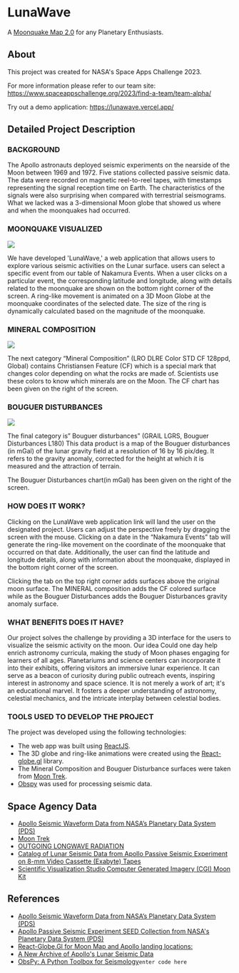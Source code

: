 # LunaWave

A [Moonquake Map 2.0](https://www.spaceappschallenge.org/2023/challenges/make-a-moonquake-map-20/) for any Planetary Enthusiasts.

## About

This project was created for NASA's Space Apps Challenge 2023.

For more information please refer to our team site: https://www.spaceappschallenge.org/2023/find-a-team/team-alpha/

Try out a demo application: https://lunawave.vercel.app/

## Detailed Project Description

### BACKGROUND

The Apollo astronauts deployed seismic experiments on the nearside of the Moon between 1969 and 1972. Five stations collected passive seismic data. The data were recorded on magnetic reel-to-reel tapes, with timestamps representing the signal reception time on Earth. The characteristics of the signals were also surprising when compared with terrestrial seismograms. What we lacked was a 3-dimensional Moon globe that showed us where and when the moonquakes had occurred.

### MOONQUAKE VISUALIZED

![](https://assets.spaceappschallenge.org/media/images/LunaWave-Ring_7DpjoHn.width-1024.png)

We have developed 'LunaWave,' a web application that allows users to explore various seismic activities on the Lunar surface. users can select a specific event from our table of Nakamura Events. When a user clicks on a particular event, the corresponding latitude and longitude, along with details related to the moonquake are shown on the bottom right corner of the screen. A ring-like movement is animated on a 3D Moon Globe at the moonquake coordinates of the selected date. The size of the ring is dynamically calculated based on the magnitude of the moonquake.

### MINERAL COMPOSITION

![](https://assets.spaceappschallenge.org/media/images/MineralComposition_M0yC4wf.width-1024.png)

The next category “Mineral Composition” (LRO DLRE Color STD CF 128ppd, Global) contains Christiansen Feature (CF) which is a special mark that changes color depending on what the rocks are made of. Scientists use these colors to know which minerals are on the Moon. The CF chart has been given on the right of the screen.

### BOUGUER DISTURBANCES

![](https://assets.spaceappschallenge.org/media/images/BouguerDisturbances.width-1024.png)

The final category is” Bouguer disturbances” (GRAIL LGRS, Bouguer Disturbances L180) This data product is a map of the Bouguer disturbances (in mGal) of the lunar gravity field at a resolution of 16 by 16 pix/deg. It refers to the gravity anomaly, corrected for the height at which it is measured and the attraction of terrain.

The Bouguer Disturbances chart(in mGal) has been given on the right of the screen.

### HOW DOES IT WORK?

Clicking on the LunaWave web application link will land the user on the designated project. Users can adjust the perspective freely by dragging the screen with the mouse. Clicking on a date in the “Nakamura Events” tab will generate the ring-like movement on the coordinate of the moonquake that occurred on that date. Additionally, the user can find the latitude and longitude details, along with information about the moonquake, displayed in the bottom right corner of the screen.

Clicking the tab on the top right corner adds surfaces above the original moon surface. The MINERAL composition adds the CF colored surface while as the Bouguer Disturbances adds the Bouguer Disturbances gravity anomaly surface.

### WHAT BENEFITS DOES IT HAVE?

Our project solves the challenge by providing a 3D interface for the users to visualize the seismic activity on the moon. Our idea Could one day help enrich astronomy curricula, making the study of Moon phases engaging for learners of all ages. Planetariums and science centers can incorporate it into their exhibits, offering visitors an immersive lunar experience. It can serve as a beacon of curiosity during public outreach events, inspiring interest in astronomy and space science. It is not merely a work of art; it's an educational marvel. It fosters a deeper understanding of astronomy, celestial mechanics, and the intricate interplay between celestial bodies.

### TOOLS USED TO DEVELOP THE PROJECT

The project was developed using the following technologies:

- The web app was built using [ReactJS](https://github.com/facebook/react).
- The 3D globe and ring-like animations were created using the [React-globe.gl](https://github.com/vasturiano/react-globe.gl) library.
- The Mineral Composition and Bouguer Disturbance surfaces were taken from [Moon Trek](https://trek.nasa.gov/moon/).
- [Obspy](https://github.com/obspy/obspy) was used for processing seismic data.

## Space Agency Data

- [Apollo Seismic Waveform Data from NASA’s Planetary Data System (PDS)](https://pds-geosciences.wustl.edu/missions/apollo/apollo_pse.htm)
- [Moon Trek](https://trek.nasa.gov/moon)
- [OUTGOING LONGWAVE RADIATION](https://neo.gsfc.nasa.gov/view.php?datasetId=CERES_LWFLUX_M)
- [Catalog of Lunar Seismic Data from Apollo Passive Seismic Experiment on 8-mm Video Cassette (Exabyte) Tapes](https://nssdc.gsfc.nasa.gov/misc/documents/b53211.pdf)
- [Scientific Visualization Studio Computer Generated Imagery (CGI) Moon Kit](https://svs.gsfc.nasa.gov/cgi-bin/details.cgi?aid=4720)

## References

- [Apollo Seismic Waveform Data from NASA’s Planetary Data System (PDS)](https://pds-geosciences.wustl.edu/missions/apollo/apollo_pse.htm)
- [Apollo Passive Seismic Experiment SEED Collection from NASA's Planetary Data System (PDS)](https://pds-geosciences.wustl.edu/lunar/urn-nasa-pds-apollo_pse/)
- [React-Globe.Gl for Moon Map and Apollo landing locations:](https://github.com/vasturiano/react-globe.gl)
- [A New Archive of Apollo's Lunar Seismic Data](https://iopscience.iop.org/article/10.3847/PSJ/ac87af)
- [ObsPy: A Python Toolbox for Seismology](https://github.com/obspy/obspy)`enter code here`
